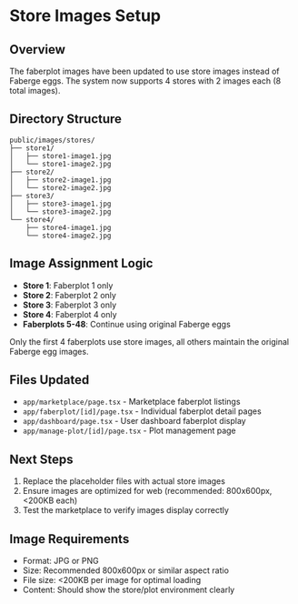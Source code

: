 # Store Images Setup

## Overview
The faberplot images have been updated to use store images instead of Faberge eggs. The system now supports 4 stores with 2 images each (8 total images).

## Directory Structure
```
public/images/stores/
├── store1/
│   ├── store1-image1.jpg
│   └── store1-image2.jpg
├── store2/
│   ├── store2-image1.jpg
│   └── store2-image2.jpg
├── store3/
│   ├── store3-image1.jpg
│   └── store3-image2.jpg
└── store4/
    ├── store4-image1.jpg
    └── store4-image2.jpg
```

## Image Assignment Logic
- **Store 1**: Faberplot 1 only
- **Store 2**: Faberplot 2 only  
- **Store 3**: Faberplot 3 only
- **Store 4**: Faberplot 4 only
- **Faberplots 5-48**: Continue using original Faberge eggs

Only the first 4 faberplots use store images, all others maintain the original Faberge egg images.

## Files Updated
- `app/marketplace/page.tsx` - Marketplace faberplot listings
- `app/faberplot/[id]/page.tsx` - Individual faberplot detail pages
- `app/dashboard/page.tsx` - User dashboard faberplot display
- `app/manage-plot/[id]/page.tsx` - Plot management page

## Next Steps
1. Replace the placeholder files with actual store images
2. Ensure images are optimized for web (recommended: 800x600px, <200KB each)
3. Test the marketplace to verify images display correctly

## Image Requirements
- Format: JPG or PNG
- Size: Recommended 800x600px or similar aspect ratio
- File size: <200KB per image for optimal loading
- Content: Should show the store/plot environment clearly
